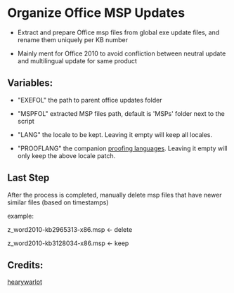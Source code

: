 # Organize Office MSP Updates

* Extract and prepare Office msp files from global exe update files, and rename them uniquely per KB number

* Mainly ment for Office 2010 to avoid confliction between neutral update and multilingual update for same product

## Variables:

- "EXEFOL" the path to parent office updates folder

- "MSPFOL" extracted MSP files path, default is 'MSPs' folder next to the script

- "LANG" the locale to be kept. Leaving it empty will keep all locales.

- "PROOFLANG" the companion [proofing languages](https://technet.microsoft.com/en-us/library/ee942198(office.14).aspx). Leaving it empty will only keep the above locale patch.

## Last Step

After the process is completed, manually delete msp files that have newer similar files (based on timestamps)

example:

z_word2010-kb2965313-x86.msp <- delete

z_word2010-kb3128034-x86.msp <- keep

## Credits:

[hearywarlot](https://forums.mydigitallife.net/threads/64028)
